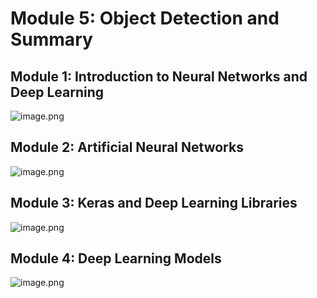 

# Module 5: Object Detection and Summary
## Module 1: Introduction to Neural Networks and Deep Learning
![image.png](https://prod-files-secure.s3.us-west-2.amazonaws.com/03e82b26-cccb-4906-bb56-adabcbdc0655/a8d40bcb-c482-4026-8872-311e16b2dc63/image.png?X-Amz-Algorithm=AWS4-HMAC-SHA256&X-Amz-Content-Sha256=UNSIGNED-PAYLOAD&X-Amz-Credential=ASIAZI2LB466YLFPK6QC%2F20250208%2Fus-west-2%2Fs3%2Faws4_request&X-Amz-Date=20250208T010730Z&X-Amz-Expires=3600&X-Amz-Security-Token=IQoJb3JpZ2luX2VjEGgaCXVzLXdlc3QtMiJIMEYCIQD4kxHQrZnDrFD9Acl1XoT4DpZONXvW4BdQvRzSxi%2Bb9wIhAImZTt80m6QKvENeY0Si5PmjaFemkxWc7MF%2FU1KztUR8KogECIH%2F%2F%2F%2F%2F%2F%2F%2F%2F%2FwEQABoMNjM3NDIzMTgzODA1IgzmPmL6sX%2F0dTQaO2Qq3ANdmnCHiohc0MR0pRbvxctsB4hFm8ywrugCrirsxVxtZKdSkEdH2dd%2Fvi0ScvEg7B0ge2hXKXaTzsuVEAoyQwYihjiMvJkHVLl%2BkP2tFfIA0TR%2FyRsk1NGbxBTwToUEh6tvHqCOJp4t7L3ap5H21BYGGey58qUHITpg82XVq%2BvjnTPR47V%2ByHf4PvLBrkzrrSxYTRjOh5krmfav4lym%2BzdQmcUsYoFXXqxhzn24vOWm0niw3HxlG7HAFntZKihxOwqTEdK%2FOYY3ScuIucVCPNqSdmDP%2BpNUG2ldO4J%2FGX5763DRE234fU8s8mtFFVmWfDYj%2FTfes1xVN6N5JKfyhemj2F1tRdIRj5UX%2FELO2w0Y8%2B%2Bw%2BCyzIAu22eLAqHJPhYqF8bpJ3usbHlOEk%2Fqg%2Baq%2FBPoCV%2Fz2HI3VPEC62ZeEKoV%2FOlWYaN7BpC0rtfZ4ydcK0Ku7aL15dXiToSQCMv4ivQ%2BJsg4DjJ9qKm8TgmiPgh31fbWkRMchOXWagoLevjGMbPCGjvDbznTFSMfZojDiGM%2FIKxdTwYs3%2B4%2B0sqJ4VVwv3auo8yj5ygN9ZKQ%2F7AivOYPcP1oJtei99rPgGXa8MIKERIuAaAG644hsNjGw2nE5pV3LYhPfTc%2BqTTDUvpq9BjqkAdFKPrHPApHwKqMJcn72TSmj2QAyJd3neW2Sa7tad4xv1oxpCTwP9eOVzpY2RUtmWHKku%2FKlfOIsOhJ17AmZghS55q1mDbOtDIXQgQ%2BBRSDaVV2gwJjlye8SHovTr92LIuJO0vZhmSMyTbEuQBYSttrYZUiuFkSR89XympUXUMAB2JznZPqN15wntiFQeKRdmva7HsB1FX1Z9q5GORiS1wQ081%2F6&X-Amz-Signature=bb8074749696cb76035f702e531972ee8444fc90576966b63600faffd95daeca&X-Amz-SignedHeaders=host&x-id=GetObject)
## Module 2: Artificial Neural Networks
![image.png](https://prod-files-secure.s3.us-west-2.amazonaws.com/03e82b26-cccb-4906-bb56-adabcbdc0655/5157ca89-62da-41d9-a98f-6432b71047a9/image.png?X-Amz-Algorithm=AWS4-HMAC-SHA256&X-Amz-Content-Sha256=UNSIGNED-PAYLOAD&X-Amz-Credential=ASIAZI2LB466YLFPK6QC%2F20250208%2Fus-west-2%2Fs3%2Faws4_request&X-Amz-Date=20250208T010730Z&X-Amz-Expires=3600&X-Amz-Security-Token=IQoJb3JpZ2luX2VjEGgaCXVzLXdlc3QtMiJIMEYCIQD4kxHQrZnDrFD9Acl1XoT4DpZONXvW4BdQvRzSxi%2Bb9wIhAImZTt80m6QKvENeY0Si5PmjaFemkxWc7MF%2FU1KztUR8KogECIH%2F%2F%2F%2F%2F%2F%2F%2F%2F%2FwEQABoMNjM3NDIzMTgzODA1IgzmPmL6sX%2F0dTQaO2Qq3ANdmnCHiohc0MR0pRbvxctsB4hFm8ywrugCrirsxVxtZKdSkEdH2dd%2Fvi0ScvEg7B0ge2hXKXaTzsuVEAoyQwYihjiMvJkHVLl%2BkP2tFfIA0TR%2FyRsk1NGbxBTwToUEh6tvHqCOJp4t7L3ap5H21BYGGey58qUHITpg82XVq%2BvjnTPR47V%2ByHf4PvLBrkzrrSxYTRjOh5krmfav4lym%2BzdQmcUsYoFXXqxhzn24vOWm0niw3HxlG7HAFntZKihxOwqTEdK%2FOYY3ScuIucVCPNqSdmDP%2BpNUG2ldO4J%2FGX5763DRE234fU8s8mtFFVmWfDYj%2FTfes1xVN6N5JKfyhemj2F1tRdIRj5UX%2FELO2w0Y8%2B%2Bw%2BCyzIAu22eLAqHJPhYqF8bpJ3usbHlOEk%2Fqg%2Baq%2FBPoCV%2Fz2HI3VPEC62ZeEKoV%2FOlWYaN7BpC0rtfZ4ydcK0Ku7aL15dXiToSQCMv4ivQ%2BJsg4DjJ9qKm8TgmiPgh31fbWkRMchOXWagoLevjGMbPCGjvDbznTFSMfZojDiGM%2FIKxdTwYs3%2B4%2B0sqJ4VVwv3auo8yj5ygN9ZKQ%2F7AivOYPcP1oJtei99rPgGXa8MIKERIuAaAG644hsNjGw2nE5pV3LYhPfTc%2BqTTDUvpq9BjqkAdFKPrHPApHwKqMJcn72TSmj2QAyJd3neW2Sa7tad4xv1oxpCTwP9eOVzpY2RUtmWHKku%2FKlfOIsOhJ17AmZghS55q1mDbOtDIXQgQ%2BBRSDaVV2gwJjlye8SHovTr92LIuJO0vZhmSMyTbEuQBYSttrYZUiuFkSR89XympUXUMAB2JznZPqN15wntiFQeKRdmva7HsB1FX1Z9q5GORiS1wQ081%2F6&X-Amz-Signature=274d41cfac36db16018dc99c63b1a2f6743972c9adfe5f406fadd8b89f56342c&X-Amz-SignedHeaders=host&x-id=GetObject)
## Module 3: Keras and Deep Learning Libraries
![image.png](https://prod-files-secure.s3.us-west-2.amazonaws.com/03e82b26-cccb-4906-bb56-adabcbdc0655/5089ce50-05f1-470d-ad42-42503bf1df5f/image.png?X-Amz-Algorithm=AWS4-HMAC-SHA256&X-Amz-Content-Sha256=UNSIGNED-PAYLOAD&X-Amz-Credential=ASIAZI2LB466YLFPK6QC%2F20250208%2Fus-west-2%2Fs3%2Faws4_request&X-Amz-Date=20250208T010730Z&X-Amz-Expires=3600&X-Amz-Security-Token=IQoJb3JpZ2luX2VjEGgaCXVzLXdlc3QtMiJIMEYCIQD4kxHQrZnDrFD9Acl1XoT4DpZONXvW4BdQvRzSxi%2Bb9wIhAImZTt80m6QKvENeY0Si5PmjaFemkxWc7MF%2FU1KztUR8KogECIH%2F%2F%2F%2F%2F%2F%2F%2F%2F%2FwEQABoMNjM3NDIzMTgzODA1IgzmPmL6sX%2F0dTQaO2Qq3ANdmnCHiohc0MR0pRbvxctsB4hFm8ywrugCrirsxVxtZKdSkEdH2dd%2Fvi0ScvEg7B0ge2hXKXaTzsuVEAoyQwYihjiMvJkHVLl%2BkP2tFfIA0TR%2FyRsk1NGbxBTwToUEh6tvHqCOJp4t7L3ap5H21BYGGey58qUHITpg82XVq%2BvjnTPR47V%2ByHf4PvLBrkzrrSxYTRjOh5krmfav4lym%2BzdQmcUsYoFXXqxhzn24vOWm0niw3HxlG7HAFntZKihxOwqTEdK%2FOYY3ScuIucVCPNqSdmDP%2BpNUG2ldO4J%2FGX5763DRE234fU8s8mtFFVmWfDYj%2FTfes1xVN6N5JKfyhemj2F1tRdIRj5UX%2FELO2w0Y8%2B%2Bw%2BCyzIAu22eLAqHJPhYqF8bpJ3usbHlOEk%2Fqg%2Baq%2FBPoCV%2Fz2HI3VPEC62ZeEKoV%2FOlWYaN7BpC0rtfZ4ydcK0Ku7aL15dXiToSQCMv4ivQ%2BJsg4DjJ9qKm8TgmiPgh31fbWkRMchOXWagoLevjGMbPCGjvDbznTFSMfZojDiGM%2FIKxdTwYs3%2B4%2B0sqJ4VVwv3auo8yj5ygN9ZKQ%2F7AivOYPcP1oJtei99rPgGXa8MIKERIuAaAG644hsNjGw2nE5pV3LYhPfTc%2BqTTDUvpq9BjqkAdFKPrHPApHwKqMJcn72TSmj2QAyJd3neW2Sa7tad4xv1oxpCTwP9eOVzpY2RUtmWHKku%2FKlfOIsOhJ17AmZghS55q1mDbOtDIXQgQ%2BBRSDaVV2gwJjlye8SHovTr92LIuJO0vZhmSMyTbEuQBYSttrYZUiuFkSR89XympUXUMAB2JznZPqN15wntiFQeKRdmva7HsB1FX1Z9q5GORiS1wQ081%2F6&X-Amz-Signature=939467f81e911cc027fcab4e8de3aa648c2110eadd96788af413a4450351cffc&X-Amz-SignedHeaders=host&x-id=GetObject)
## Module 4: Deep Learning Models
![image.png](https://prod-files-secure.s3.us-west-2.amazonaws.com/03e82b26-cccb-4906-bb56-adabcbdc0655/4e22fcb0-cfbc-4d28-b961-b9b8fde071f0/image.png?X-Amz-Algorithm=AWS4-HMAC-SHA256&X-Amz-Content-Sha256=UNSIGNED-PAYLOAD&X-Amz-Credential=ASIAZI2LB466YLFPK6QC%2F20250208%2Fus-west-2%2Fs3%2Faws4_request&X-Amz-Date=20250208T010730Z&X-Amz-Expires=3600&X-Amz-Security-Token=IQoJb3JpZ2luX2VjEGgaCXVzLXdlc3QtMiJIMEYCIQD4kxHQrZnDrFD9Acl1XoT4DpZONXvW4BdQvRzSxi%2Bb9wIhAImZTt80m6QKvENeY0Si5PmjaFemkxWc7MF%2FU1KztUR8KogECIH%2F%2F%2F%2F%2F%2F%2F%2F%2F%2FwEQABoMNjM3NDIzMTgzODA1IgzmPmL6sX%2F0dTQaO2Qq3ANdmnCHiohc0MR0pRbvxctsB4hFm8ywrugCrirsxVxtZKdSkEdH2dd%2Fvi0ScvEg7B0ge2hXKXaTzsuVEAoyQwYihjiMvJkHVLl%2BkP2tFfIA0TR%2FyRsk1NGbxBTwToUEh6tvHqCOJp4t7L3ap5H21BYGGey58qUHITpg82XVq%2BvjnTPR47V%2ByHf4PvLBrkzrrSxYTRjOh5krmfav4lym%2BzdQmcUsYoFXXqxhzn24vOWm0niw3HxlG7HAFntZKihxOwqTEdK%2FOYY3ScuIucVCPNqSdmDP%2BpNUG2ldO4J%2FGX5763DRE234fU8s8mtFFVmWfDYj%2FTfes1xVN6N5JKfyhemj2F1tRdIRj5UX%2FELO2w0Y8%2B%2Bw%2BCyzIAu22eLAqHJPhYqF8bpJ3usbHlOEk%2Fqg%2Baq%2FBPoCV%2Fz2HI3VPEC62ZeEKoV%2FOlWYaN7BpC0rtfZ4ydcK0Ku7aL15dXiToSQCMv4ivQ%2BJsg4DjJ9qKm8TgmiPgh31fbWkRMchOXWagoLevjGMbPCGjvDbznTFSMfZojDiGM%2FIKxdTwYs3%2B4%2B0sqJ4VVwv3auo8yj5ygN9ZKQ%2F7AivOYPcP1oJtei99rPgGXa8MIKERIuAaAG644hsNjGw2nE5pV3LYhPfTc%2BqTTDUvpq9BjqkAdFKPrHPApHwKqMJcn72TSmj2QAyJd3neW2Sa7tad4xv1oxpCTwP9eOVzpY2RUtmWHKku%2FKlfOIsOhJ17AmZghS55q1mDbOtDIXQgQ%2BBRSDaVV2gwJjlye8SHovTr92LIuJO0vZhmSMyTbEuQBYSttrYZUiuFkSR89XympUXUMAB2JznZPqN15wntiFQeKRdmva7HsB1FX1Z9q5GORiS1wQ081%2F6&X-Amz-Signature=4ac2caca3d8871e70dc7ecf708576517a0efe87f512a230f1501422f90a55cf8&X-Amz-SignedHeaders=host&x-id=GetObject)